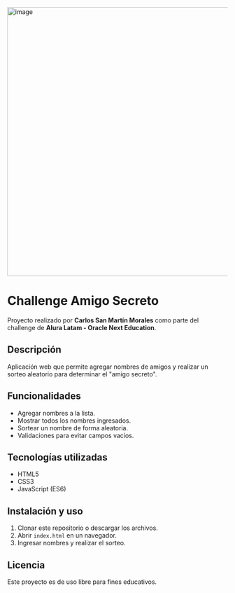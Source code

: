 <img width="1340" height="614" alt="image" src="https://github.com/user-attachments/assets/6b0bd65c-c30c-4364-825d-7d0cb72295a5" />


# Challenge Amigo Secreto

Proyecto realizado por **Carlos San Martín Morales** como parte del challenge de **Alura Latam - Oracle Next Education**.

## Descripción
Aplicación web que permite agregar nombres de amigos y realizar un sorteo aleatorio para determinar el "amigo secreto".

## Funcionalidades
- Agregar nombres a la lista.
- Mostrar todos los nombres ingresados.
- Sortear un nombre de forma aleatoria.
- Validaciones para evitar campos vacíos.

## Tecnologías utilizadas
- HTML5
- CSS3
- JavaScript (ES6)

## Instalación y uso
1. Clonar este repositorio o descargar los archivos.
2. Abrir `index.html` en un navegador.
3. Ingresar nombres y realizar el sorteo.

## Licencia
Este proyecto es de uso libre para fines educativos.
